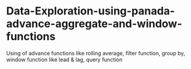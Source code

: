 # Data-Exploration-using-panada-advance-aggregate-and-window-functions
Using of advance functions like rolling average, filter function, group by, window function like lead &amp; lag, query function
